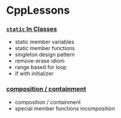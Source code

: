 # CppLessons

### [`static` In Classes](https://github.com/UPinar/CppLessons/tree/main/staticInClass)
  - static member variables
  - static member functions
  - singleton design pattern
  - remove-erase idiom
  - range based for loop
  - if with initializer
  
### [composition / containment](https://github.com/UPinar/CppLessons/tree/main/Containment)
  - composition / containment
  - special member functions incomposition
